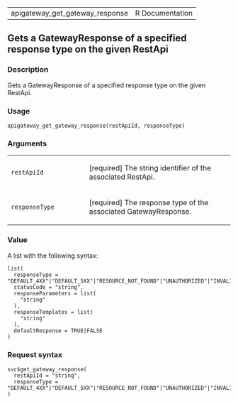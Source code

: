 <table style="width: 100%;">
<tbody>
<tr class="odd">
<td>apigateway_get_gateway_response</td>
<td style="text-align: right;">R Documentation</td>
</tr>
</tbody>
</table>

## Gets a GatewayResponse of a specified response type on the given RestApi

### Description

Gets a GatewayResponse of a specified response type on the given
RestApi.

### Usage

    apigateway_get_gateway_response(restApiId, responseType)

### Arguments

<table>
<colgroup>
<col style="width: 35%" />
<col style="width: 65%" />
</colgroup>
<tbody>
<tr class="odd">
<td><code
id="apigateway_get_gateway_response_:_restApiId">restApiId</code></td>
<td><p>[required] The string identifier of the associated
RestApi.</p></td>
</tr>
<tr class="even">
<td><code
id="apigateway_get_gateway_response_:_responseType">responseType</code></td>
<td><p>[required] The response type of the associated
GatewayResponse.</p></td>
</tr>
</tbody>
</table>

### Value

A list with the following syntax:

    list(
      responseType = "DEFAULT_4XX"|"DEFAULT_5XX"|"RESOURCE_NOT_FOUND"|"UNAUTHORIZED"|"INVALID_API_KEY"|"ACCESS_DENIED"|"AUTHORIZER_FAILURE"|"AUTHORIZER_CONFIGURATION_ERROR"|"INVALID_SIGNATURE"|"EXPIRED_TOKEN"|"MISSING_AUTHENTICATION_TOKEN"|"INTEGRATION_FAILURE"|"INTEGRATION_TIMEOUT"|"API_CONFIGURATION_ERROR"|"UNSUPPORTED_MEDIA_TYPE"|"BAD_REQUEST_PARAMETERS"|"BAD_REQUEST_BODY"|"REQUEST_TOO_LARGE"|"THROTTLED"|"QUOTA_EXCEEDED"|"WAF_FILTERED",
      statusCode = "string",
      responseParameters = list(
        "string"
      ),
      responseTemplates = list(
        "string"
      ),
      defaultResponse = TRUE|FALSE
    )

### Request syntax

    svc$get_gateway_response(
      restApiId = "string",
      responseType = "DEFAULT_4XX"|"DEFAULT_5XX"|"RESOURCE_NOT_FOUND"|"UNAUTHORIZED"|"INVALID_API_KEY"|"ACCESS_DENIED"|"AUTHORIZER_FAILURE"|"AUTHORIZER_CONFIGURATION_ERROR"|"INVALID_SIGNATURE"|"EXPIRED_TOKEN"|"MISSING_AUTHENTICATION_TOKEN"|"INTEGRATION_FAILURE"|"INTEGRATION_TIMEOUT"|"API_CONFIGURATION_ERROR"|"UNSUPPORTED_MEDIA_TYPE"|"BAD_REQUEST_PARAMETERS"|"BAD_REQUEST_BODY"|"REQUEST_TOO_LARGE"|"THROTTLED"|"QUOTA_EXCEEDED"|"WAF_FILTERED"
    )
